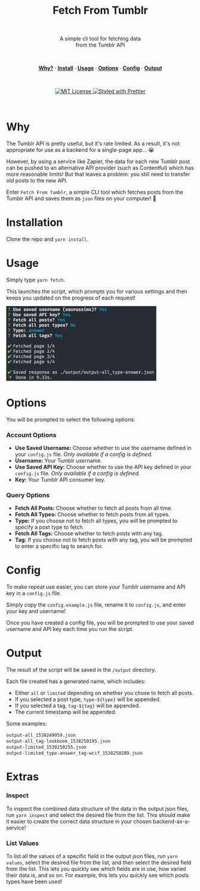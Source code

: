 <h1 align="center">
    Fetch From Tumblr
</h1>
<br/>

<p align="center">
    A simple cli tool for fetching data<br />
    from the Tumblr API
</p>
<br/>

<p align="center">
    <a href="#why"><strong>Why?</strong></a> ·
    <a href="#installation"><strong>Install</strong></a> ·
    <a href="#usage"><strong>Usage</strong></a> ·
    <a href="#options"><strong>Options</strong></a> ·
    <a href="#config"><strong>Config</strong></a> ·
    <a href="#output"><strong>Output</strong></a>
</p>
<br/>

<p align="center">
    <a href="https://opensource.org/licenses/MIT">
        <img src="https://img.shields.io/badge/License-MIT-blue.svg" alt="MIT License">
    </a>
    <a href="https://github.com/prettier/prettier">
        <img src="https://img.shields.io/badge/styled_with-prettier-ff69b4.svg" alt="Styled with Prettier">
    </a>
</p>
<br/>

# Why

The Tumblr API is pretty useful, but it's rate limited. As a result, it's not appropriate for use as a backend for a single-page app... 😭

However, by using a service like Zapier, the data for each new Tumblr post can be pushed to an alternative API provider (such as Contentful) which has more reasonable limits! But that leaves a problem: you still need to transfer old posts to the new API.

Enter `Fetch From Tumblr`, a simple CLI tool which fetches posts from the Tumblr API and saves them as `json` files on your computer! 🎉

# Installation

Clone the repo and `yarn install`.

# Usage

Simply type `yarn fetch`.

This launches the script, which prompts you for various settings and then keeps you updated on the progress of each request!

<img src="./prompt.png" width="402px" />

# Options

You will be prompted to select the following options:

### Account Options

-   **Use Saved Username:** Choose whether to use the username defined in your `config.js` file. _Only available if a config is defined._
-   **Username:** Your Tumblr username.
-   **Use Saved API Key:** Choose whether to use the API key defined in your `config.js` file. _Only available if a config is defined._
-   **Key:** Your Tumblr API consumer key.

### Query Options

-   **Fetch All Posts:** Choose whether to fetch all posts from all time.
-   **Fetch All Types:** Choose whether to fetch posts from all types.
-   **Type:** If you choose not to fetch all types, you will be prompted to specify a post type to fetch.
-   **Fetch All Tags:** Choose whether to fetch posts with any tag.
-   **Tag:** If you choose not to fetch posts with any tag, you will be prompted to enter a specific tag to search for.

# Config

To make repeat use easier, you can store your Tumblr username and API key in a `config.js` file.

Simply copy the `config.example.js` file, rename it to `config.js`, and enter your key and username!

Once you have created a config file, you will be prompted to use your saved username and API key each time you run the script.

# Output

The result of the script will be saved in the `/output` directory.

Each file created has a generated name, which includes:

-   Either `all` or `limited` depending on whether you chose to fetch all posts.
-   If you selected a post type, `type-${type}` will be appended.
-   If you selected a tag, `tag-${tag}` will be appended.
-   The current timestamp will be appended.

Some examples:

```
output-all_1538249959.json
output-all_tag-lookbook_1538250195.json
output-limited_1538250255.json
output-limited_type-answer_tag-wcif_1538250289.json
```

# Extras

### Inspect

To inspect the combined data structure of the data in the output json files, run `yarn inspect` and select the desired file from the list. This should make it easier to create the correct data structure in your chosen backend-as-a-service!

### List Values

To list all the values of a specific field in the output json files, run `yarn values`, select the desired file from the list, and then select the desired field from the list. This lets you quickly see which fields are in use, how varied their data is, and so on. For example, this lets you quickly see which posts types have been used!
